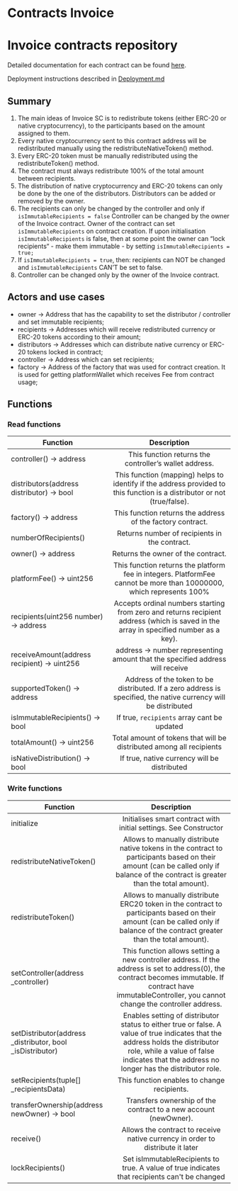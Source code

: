 # Contracts Invoice

# Invoice contracts repository

Detailed documentation for each contract can be found [here](./docs/contracts/).

Deployment instructions described in [Deployment.md](./scripts/Deployment.md)

## Summary

1. The main ideas of Invoice SC is to redistribute tokens (either ERC-20 or native cryptocurrency), to the participants based on the amount assigned to them.
2. Every native cryptocurrency sent to this contract address will be redistributed manually using the redistributeNativeToken() method.
3. Every ERC-20 token must be manually redistributed using the redistributeToken() method.
4. The contract must always redistribute 100% of the total amount between recipients.
5. The distribution of native cryptocurrency and ERC-20 tokens can only be done by the one of the distributors. Distributors can be added or removed by the owner.
6. The recipients can only be changed by the controller and only if `isImmutableRecipients = false` Controller can be changed by the owner of the Invoice contract. Owner of the contract can set `isImmutableRecipients` on contract creation. If upon initialisation `isImmutableRecipients` is false, then at some point the owner can “lock recipients“ - make them immutable - by setting `isImmutableRecipients = true;`
7. If `isImmutableRecipients = true`, then: recipients can NOT be changed and `isImmutableRecipients` CAN’T be set to false.
8. Controller can be changed only by the owner of the Invoice contract.

## Actors and use cases

- owner → Address that has the capability to set the distributor / controller and set immutable recipients;
- recipients → Addresses which will receive redistributed currency or ERC-20 tokens according to their amount;
- distributors → Addresses which can distribute native currency or ERC-20 tokens locked in contract;
- controller → Address which can set recipients;
- factory → Address of the factory that was used for contract creation. It is used for getting platformWallet which receives Fee from contract usage;

## Functions

### Read functions

| Function                                    |                                                                       Description                                                                     |
|---------------------------------------------|:-----------------------------------------------------------------------------------------------------------------------------------------------------:|
| controller() -> address                     |                                                 This function returns the controller’s wallet address.                                                |
| distributors(address distributor) -> bool   |                This function (mapping) helps to identify if the address provided to this function is a distributor or not (true/false).               |
| factory() -> address                        |                                               This function returns the address of the factory contract.                                              |
| numberOfRecipients()                        |                                                      Returns number of recipients in the contract.                                                    |
| owner() -> address                          |                                                           Returns the owner of the contract.                                                          |
| platformFee() -> uint256                    |                   This function returns the platform fee in integers. PlatformFee cannot be more than 10000000, which represents 100%                 |
| recipients(uint256 number) -> address       |          Accepts ordinal numbers starting from zero and returns recipient address (which is saved in the array in specified number as a key).         |
| receiveAmount(address recipient) -> uint256 |                                      address → number representing amount that the specified address will receive                                     |
| supportedToken() -> address                 |                     Address of the token to be distributed. If a zero address is specified, the native currency will be distributed                   |
| isImmutableRecipients() -> bool             |                                                       If true, `recipients` array cant be updated                                                     |
| totalAmount() -> uint256                    |                                          Total amount of tokens that will be distributed among all recipients                                         |
| isNativeDistribution() -> bool              |                                                      If true, native currency will be distributed                                                     |

### Write functions

| Function                                                  |                                                                                                                Description                                                                                                                 |
|-----------------------------------------------------------|:------------------------------------------------------------------------------------------------------------------------------------------------------------------------------------------------------------------------------------------:|
| initialize                                                |                                                                                     Initialises smart contract with initial settings. See Constructor                                                                                      |
| redistributeNativeToken()                                 |                            Allows to manually distribute native tokens in the contract to participants based on their amount (can be called only if balance of the contract is greater than the total amount).                             |
| redistributeToken()                                       |                               Allows to manually distribute ERC20 token in the contract to participants based on their amount (can be called only if balance of the contract greater than the total amount).                               |
| setController(address _controller)                        |                This function allows setting a new controller address. If the address is set to address(0), the contract becomes immutable. If contract have immutableController, you cannot change the controller address.                 |
| setDistributor(address _distributor, bool _isDistributor) |        Enables setting of distributor status to either true or false. A value of true indicates that the address holds the distributor role, while a value of false indicates that the address no longer has the distributor role.         |
| setRecipients(tuple[] _recipientsData)                    |                                                                                                This function enables to change recipients.                                                                                                 |
| transferOwnership(address newOwner) -> bool               |                                                                                      Transfers ownership of the contract to a new account (newOwner).                                                                                      |
| receive()                                                 |                                                                               Allows the contract to receive native currency in order to distribute it later                                                                               |
| lockRecipients()                                          |                                                                       Set isImmutableRecipients to true. A value of true indicates that recipients can't be changed                                                                        |
